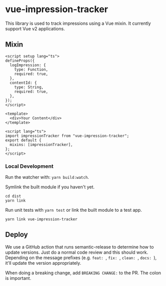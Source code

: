 # vue-impression-tracker

This library is used to track impressions using a Vue mixin. It currently support Vue v2 applications.

## Mixin

```vue
<script setup lang="ts">
defineProps({
  logImpression: {
    type: Function,
    required: true,
  },
  contentId: {
    type: String,
    required: true,
  },
});
</script>

<template>
  <div>Your Content</div>
</template>

<script lang="ts">
import impressionTracker from "vue-impression-tracker";
export default {
  mixins: [impressionTracker],
};
</script>
```

### Local Development

Run the watcher with: `yarn build:watch`.

Symlink the built module if you haven't yet.

```
cd dist
yarn link
```

Run unit tests with `yarn test` or link the built module to a test app.

```
yarn link vue-impression-tracker
```

## Deploy

We use a GitHub action that runs semantic-release to determine how to update versions. Just do a normal code review and this should work. Depending on the message prefixes (e.g. `feat: `, `fix: `, `clean: `, `docs: `), it'll update the version appropriately.

When doing a breaking change, add `BREAKING CHANGE:` to the PR. The colon is important.
